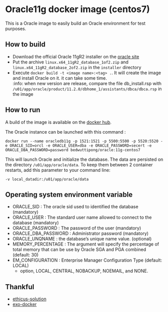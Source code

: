 # Oracle11g docker image (centos7)

This is a Oracle image to easily build an Oracle environment for test purposes.

## How to build

- Download the official Oracle 11gR2 installer on the [oracle site](http://www.oracle.com/technetwork/database/enterprise-edition/downloads/index.html)
- Put the archive `linux.x64_11gR2_database_1of2.zip` and `linux.x64_11gR2_database_2of2.zip` in the `installer` directory
- Execute  `docker build -t <image name>:<tag> .`. It will create the image and install Oracle on it. it can take some time.   
:info: when new version are release, compare the file db_install.rsp with ``/u01/app/oracle/product/11.2.0/dbhome_1/assistants/dbca/dbca.rsp`` in the image

## How to run

A build of the image is available on the [docker hub](https://hub.docker.com/r/bedwuttipong/oracle/).

The Oracle instance can be launched with this command :
```
docker run --name oracledb11g -p 1521:1521 -p 5500:5500 -p 5520:5520 -e ORACLE_SID=orcl -e ORACLE_USER=dba -e ORACLE_PASSWORD=secert -e ORACLE_DBA_PASSWORD=password bedwuttipong/oracle:11g-centos7
```

This will launch Oracle and initialize the database.
The data are persisted on the directory `/u01/app/oracle/data`. To keep them between 2 container restarts, add this parameter to your command line:
```
-v local_datadir:/u01/app/oracle/data
```

## Operating system environment variable
- ORACLE_SID : The oracle sid used to identified the database (mandatory)
- ORACLE_USER : The standard user name allowed to connect to the database (mandatory)
- ORACLE_PASSWORD : The password of the user (mandatory)
- ORACLE_DBA_PASSWORD : Administrator password (mandatory)
- ORACLE_UNQNAME : the database’s unique name value. (optional)
- MEMORY_PERCENTAGE : The argument will specify the percentage of total memory that can be use by Oracle SGA and PGA combined (default: 30)
- EM_CONFIGURATION : Enterprise Manager Configuration Type (default: LOCAL)
    - option, LOCAL, CENTRAL, NOBACKUP, NOEMAIL, and NONE.
    
## Thankful
* [ethicus-solution](https://github.com/ethicus-solution/docker-oracle11g)
* [exo-docker](https://github.com/exo-docker/exo-oracle)
